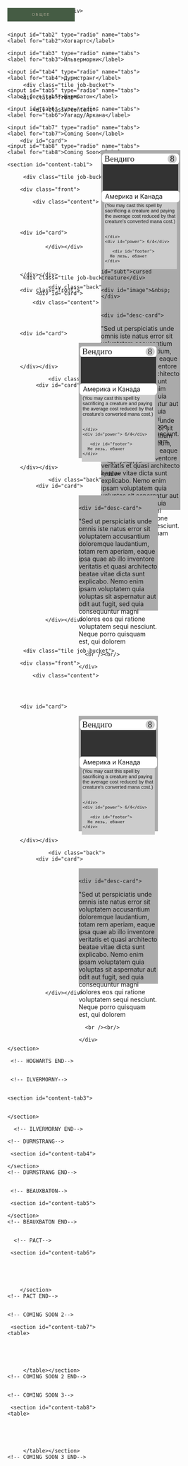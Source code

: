 <html><head></head><body>

<div id="timeline">
 
  <div class="regions">
<div class="tabs">
    <input id="tab1" type="radio" name="tabs" checked>
    <label for="tab1">Общее</label>
 
    <input id="tab2" type="radio" name="tabs">
    <label for="tab2">Хогвартс</label>
 
    <input id="tab3" type="radio" name="tabs">
    <label for="tab3">Ильверморни</label>

    <input id="tab4" type="radio" name="tabs">
    <label for="tab4">Дурмстранг</label>

    <input id="tab5" type="radio" name="tabs">
    <label for="tab5">Шармбатон</label>
    
    <input id="tab6" type="radio" name="tabs">
    <label for="tab6">Уагаду/Аркана</label>
    
    <input id="tab7" type="radio" name="tabs">
    <label for="tab7">Coming Soon</label>
    
    <input id="tab8" type="radio" name="tabs">
    <label for="tab8">Coming Soon</label>
    

 <!-- ALL-->
    <section id="content-tab1">
        
         <div class="tile job-bucket">
 
        <div class="front">
            
            <div class="content">


   
        
        <div id="card"> 
  <div id="inner">
    <div id="title">
      Вендиго
      <div id="cost">8</div>     
    </div>
      
                   <div id="subt">cursed creature</div>
      
    <div id="image">&nbsp;</div>
      
    <div id="type">
      Америка и Канада
      <div id="symbol">
        <i class="ss ss-emn ss-uncommon ss-fw"></i>
      </div>
    </div>
    <div id="desc-card">
(You may cast this spell by sacrificing a creature and paying the average cost reduced by that creature's converted mana cost.)
      <br /><br/>

    </div>

      
       <div id="footer">
      Не лезь, ебанет
    </div>

  </div>
</div>
  
        </div></div>
                
                 <div class="back">
             <div id="card"> 
  <div id="inner">

    <div id="desc-card">
<p>"Sed ut perspiciatis unde omnis iste natus error sit voluptatem accusantium doloremque laudantium, totam rem aperiam, eaque ipsa quae ab illo inventore veritatis et quasi architecto beatae vitae dicta sunt explicabo. Nemo enim ipsam voluptatem quia voluptas sit aspernatur aut odit aut fugit, sed quia consequuntur magni dolores eos qui ratione voluptatem sequi nesciunt. Neque porro quisquam est, qui dolorem </p>

      <br /><br/>

    </div>
      

  </div>
</div>

                </div></div>

        
       
        
        
        
        
        
        
        
        
         <div class="tile job-bucket">
 
        <div class="front">
            
            <div class="content">


   
        
        <div id="card"> 
  <div id="inner">
    <div id="title">
      Вендиго
      <div id="cost">8</div>
    </div>
    <div id="image">&nbsp;</div>
    <div id="type">
      Америка и Канада
      <div id="symbol">
        <i class="ss ss-emn ss-uncommon ss-fw"></i>
      </div>
    </div>
    <div id="desc-card">
(You may cast this spell by sacrificing a creature and paying the average cost reduced by that creature's converted mana cost.)
      <br /><br/>

    </div>
    <div id="power"> 6/4</div>
      
       <div id="footer">
      Не лезь, ебанет
    </div>

  </div>
</div>
  
        </div></div>
                
                 <div class="back">
             <div id="card"> 
  <div id="inner">

    <div id="desc-card">
<p>"Sed ut perspiciatis unde omnis iste natus error sit voluptatem accusantium doloremque laudantium, totam rem aperiam, eaque ipsa quae ab illo inventore veritatis et quasi architecto beatae vitae dicta sunt explicabo. Nemo enim ipsam voluptatem quia voluptas sit aspernatur aut odit aut fugit, sed quia consequuntur magni dolores eos qui ratione voluptatem sequi nesciunt. Neque porro quisquam est, qui dolorem </p>

      <br /><br/>

    </div>
      

  </div>
</div>

                </div></div>

        
        
        
         <div class="tile job-bucket">
 
        <div class="front">
            
            <div class="content">


   
        
        <div id="card"> 
  <div id="inner">
    <div id="title">
      Вендиго
      <div id="cost">8</div>
    </div>
    <div id="image">&nbsp;</div>
    <div id="type">
      Америка и Канада
      <div id="symbol">
        <i class="ss ss-emn ss-uncommon ss-fw"></i>
      </div>
    </div>
    <div id="desc-card">
(You may cast this spell by sacrificing a creature and paying the average cost reduced by that creature's converted mana cost.)
      <br /><br/>

    </div>
    <div id="power"> 6/4</div>
      
       <div id="footer">
      Не лезь, ебанет
    </div>

  </div>
</div>
  
        </div></div>
                
                 <div class="back">
             <div id="card"> 
  <div id="inner">

    <div id="desc-card">
<p>"Sed ut perspiciatis unde omnis iste natus error sit voluptatem accusantium doloremque laudantium, totam rem aperiam, eaque ipsa quae ab illo inventore veritatis et quasi architecto beatae vitae dicta sunt explicabo. Nemo enim ipsam voluptatem quia voluptas sit aspernatur aut odit aut fugit, sed quia consequuntur magni dolores eos qui ratione voluptatem sequi nesciunt. Neque porro quisquam est, qui dolorem </p>

      <br /><br/>

    </div>
      

  </div>
</div>

                </div></div>

        
        
        
         <div class="tile job-bucket">
 
        <div class="front">
            
            <div class="content">


   
        
        <div id="card"> 
  <div id="inner">
    <div id="title">
      Вендиго
      <div id="cost">8</div>
    </div>
    <div id="image">&nbsp;</div>
    <div id="type">
      Америка и Канада
      <div id="symbol">
        <i class="ss ss-emn ss-uncommon ss-fw"></i>
      </div>
    </div>
    <div id="desc-card">
(You may cast this spell by sacrificing a creature and paying the average cost reduced by that creature's converted mana cost.)
      <br /><br/>

    </div>
    <div id="power"> 6/4</div>
      
       <div id="footer">
      Не лезь, ебанет
    </div>

  </div>
</div>
  
        </div></div>
                
                 <div class="back">
             <div id="card"> 
  <div id="inner">

    <div id="desc-card">
<p>"Sed ut perspiciatis unde omnis iste natus error sit voluptatem accusantium doloremque laudantium, totam rem aperiam, eaque ipsa quae ab illo inventore veritatis et quasi architecto beatae vitae dicta sunt explicabo. Nemo enim ipsam voluptatem quia voluptas sit aspernatur aut odit aut fugit, sed quia consequuntur magni dolores eos qui ratione voluptatem sequi nesciunt. Neque porro quisquam est, qui dolorem </p>

      <br /><br/>

    </div>
      

  </div>
</div>

                </div></div>

        
       
        
        
        
        
        
    </section> 
    
     <!-- HOGWARTS END-->
    
    
     <!-- ILVERMORNY-->
    
    
    <section id="content-tab3">
    
        
    </section>  
    
      <!-- ILVERMORNY END-->
    
    <!-- DURMSTRANG-->
    
     <section id="content-tab4">
    
    </section>
    <!-- DURMSTRANG END-->
    
    
     <!-- BEAUXBATON-->
    
     <section id="content-tab5">
    
    </section>
    <!-- BEAUXBATON END-->
    
    
      <!-- PACT-->
    
     <section id="content-tab6">

           
    
    
    
        </section>
    <!-- PACT END-->
    
    
    <!-- COMING SOON 2-->
    
     <section id="content-tab7">
    <table>

    
    
    
    
         </table></section>
    <!-- COMING SOON 2 END-->
    
    
    <!-- COMING SOON 3-->
    
     <section id="content-tab8">
    <table>

    
    
    
    
         </table></section>
    <!-- COMING SOON 3 END-->
    
    
</div>
  </div>
</div>
<div class="clearer"></div>


<!-- STYLE TABS START-->


<style>
@import url('https://fonts.googleapis.com/css2?family=Oranienbaum&display=swap');
	<link rel="stylesheet" type="text/css" href="beastiary-main.css">
</style>

<style>

@font-face {font-family: "Romul";
  src: url("http://forumstatic.ru/files/001a/ae/b4/73869.eot"); /* IE9*/
  src: url("http://forumstatic.ru/files/001a/ae/b4/73869.eot?#iefix") format("embedded-opentype"), /* IE6-IE8 */
  url("http://forumstatic.ru/files/001a/ae/b4/66951.woff2") format("woff2"), /* chrome、firefox */
  url("http://forumstatic.ru/files/001a/ae/b4/70731.woff") format("woff"), /* chrome、firefox */
  url("http://forumstatic.ru/files/001a/ae/b4/81293.ttf") format("truetype"), /* chrome、firefox、opera、Safari, Android, iOS 4.2+*/
  url("http://forumstatic.ru/files/001a/ae/b4/70776.svg#Romul") format("svg"); /* iOS 4.1- */
}




#timeline {width: 605px;
height: 520px;}



.regions {
width: 606px;
  margin: 10px;
  height: 500px;
  margin-top:9px;
  position: absolute;
  margin-left: 0px;
}


.tabs {
	padding: 0px;
	margin: 0 auto;
}

.tabs>section {
	display: none;
	/*padding: 10px;*/
  height: 740px;
  overflow-y: auto;
  margin-right: -19px;
  font-family: arial;
}
.tabs>section>table {
	margin: 0 0 5px;
	line-height: 1.5;
	color: #383838;
	-webkit-animation-duration: 1s;
	animation-duration: 1s;
	-webkit-animation-fill-mode: both;
	animation-fill-mode: both;
	-webkit-animation-name: fadeIn;
	animation-name: fadeIn;
    
    
}

 
@keyframes fadeIn {
	from {
opacity: 0;
transition: opacity .55s ease-in-out;
	}
	to {
    opacity: 1;
	}
    
    
    
}

.tabs>input {
	display: none;
	position: absolute;
}

.tabs>label:first-of-type {box-shadow: none}
	
.tabs>label {
	display: inline-grid;
	margin: 0 -3px 0px;
	padding: 10px 0px;
	font-weight: 600;
	text-align: center;
	color: #bbb4a1;
	background: #2f2d26;
  width: 153px;
  border: solid rgba(0,0,0,.2);
  border-width: 0px 0px 1px 0px;
  left: 3px;
  top: -9px;
  position: relative;
  font-family: arial;
  font-size: 8.5px;
  text-transform: uppercase;
  letter-spacing: 2px;
  font-weight: lighter;
  box-shadow: 1px 0 0 0 rgba(0,0,0,.2) inset
}
    
    .tabs>label:after{
     position: absolute;
  left: 0;
  display: inline-block;
  height: 1em;
  width: 100%;
  border-bottom: 1px solid;
  margin-top: 10px;
  opacity: 0;
	-webkit-transition: opacity 0.35s, -webkit-transform 0.35s;
	transition: opacity 0.35s, transform 0.35s;
	-webkit-transform: scale(0,1);
        transform: scale(0,1);}
    

.tabs>label:hover:after {
background: #888;
    font-weight: bold;}
    
.tabs>label:hover {
    font-stretch: expanded;
    letter-spacing: 2.5px;
	cursor: pointer;
  transition: all .3s cubic-bezier(0.25, 0.1, 0.25, 1) 0s
}

.tabs>input:checked+label {
	color: #bbb4a1;
  background: #455c44;
}
    

#tab1:checked~#content-tab1, #tab2:checked~#content-tab2, #tab3:checked~#content-tab3, #tab4:checked~#content-tab4, #tab5:checked~#content-tab5, #tab6:checked~#content-tab6, #tab7:checked~#content-tab7, #tab8:checked~#content-tab8 
    {
	display: block;
}
    

    .bold {
    font-weight: bold;
    text-transform: uppercase;
    font-family: oranienbaum;
    font-size: 13;
        
    }
    
    .col-1 {
        
        width: 20%;
        vertical-align: top;
    }
    
    
    tr>td {
        
        padding-bottom: 1em;
    }
    
    table {
        
        font-family: arial;
        font-size: 11px;
        text-align: justify;
    }
    
    table p {
        
        padding-right: 9px;
    }
	
	
	a {
    font-family: oranienbaum;
    font-weight: bold;
    font-size: 13;
    text-transform: uppercase;
    color: #455c44;
}
</style>

<!--STYLE TABS END-->


<!-- STYLE CARDS START-->

<style>

  
  #card {
margin: 1% auto;
    padding: 3px 0;
    background: #2f2d26;
    height: 280px;
    }
    
    @media screen and (max-width: 768px) {
      width: 90vw;
    }
    
    @media screen and (max-width: 1024px) and (min-width: 769px) {
      width: 60vw;
    }
    
    @media screen and (max-width: 1366px) and (min-width: 1025px) {
      width: 33vw;
    }

    #inner {
      width: 180;
    height: 245;
    background: #aaa;
    padding: .5rem 0;
    position: relative;
    margin: .3rem auto;}

      #title {
        border-radius: .4rem;
        margin: 0 auto;
        padding: 0 0 0 3%;
        width: 97%;
        background: #fff;
          font-family: oranienbaum;
        font-size: 19;
        line-height: 1.5rem;
          box-sizing: border-box;}
    
    #subt {
        
border-radius: .2rem;
    width: 100%;
    font-family: arial;
    font-size: 10;
    line-height: 1.5rem;
    }

        #cost {
          float: right;
          margin: .1rem .3rem 0 0;
          background: #ccc;
          border-radius: 50%;
          width: 1.3rem;
          height: 1.3rem;
          line-height: 1.3rem;
          text-align: center;    
        }
    
      #image {
        background: #333;
        width: 95%;
        height: 60px;
        margin: 0 auto;
      }

      #type {
        border-radius: .4rem;
        margin: 0 auto;
        padding: 0 .5rem;
        width: 98%;
        background: #fff;
        font-size: .9rem;
        line-height: 1.6rem;
          box-sizing: border-box;}

        #symbol {
          float: right;
          width: 2rem;
          text-align: center;
            line-height: 1.4rem;}

          i {
            font-size: 1.2rem;
          }
   

      #desc-card {
        background: #ccc;
        width: 90%;
        height: auto;
        margin: 0 auto;
        font-size: 11;
          font-family: sans-serif;
     padding: .1rem .1rem;}
        



      #power {
        background: #fff;
        border-radius: .4rem;
        float: right;
        margin: -.8rem 1rem 0 0;
        padding: .15rem .4rem;
        text-align: center;
        font-size: 1rem;
        line-height: 1.3rem;
      }
    

    
    
     #footer {
         padding: .5rem .7rem 0 .7rem;
    font-size: 11;}
    

      



</style>


<!--STYLE CARDS END-->




<!--STYLE POPOVER-->



<style>

section, footer, nav {
  display: block;
}




.tile {
  width: 200px;
  height: 280px;
  margin: 0.2em;
  position: relative;
  float: left;
    
    
}
.tile .front, .tile .back {
  display: block;
  top: 0;
  bottom: 0;
  left: 0;
  right: 0;
  width: 200px;
  height: 280px;
  position: absolute;
  overflow: hidden;
  text-align: center;

}
    

.tile img {
  max-height: 130px;
}
.tile .front {
 /* background: #fff;*/
  transition: all .5s ease-in-out;
  z-index: 2;
}

.tile .back {
  color: black;
  z-index: 1;
font-size: 0.8em;
  height: 280px;
}

.tile:hover .front {


    opacity: 0;
transform: rotate(2deg);
    transition-duration: 0.7s;
}



</style>

<!--STYLE POPOVER END-->




</body></html>

